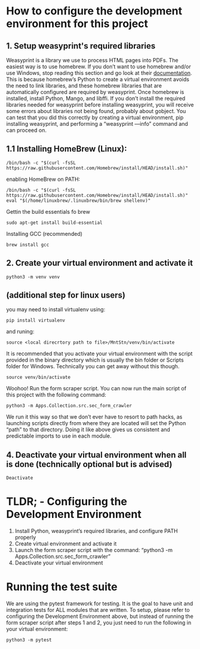 # How to configure the development environment for this project

## 1. Setup weasyprint's required libraries
Weasyprint is a library we use to process HTML pages into PDFs. The easiest way is to use homebrew. If you don’t want to use homebrew and/or use Windows, stop reading this section and go look at their [documentation](https://brew.sh/). This is because homebrew’s Python to create a virtual environment avoids the need to link libraries, and these homebrew libraries that are automatically configured are required by weasyprint. Once homebrew is installed, install Python, Mango, and libffi. If you don’t install the required libraries needed for weasyprint before installing weasyprint, you will receive some errors about libraries not being found, probably about gobject. You can test that you did this correctly by creating a virtual environment, pip installing weasyprint, and performing a “weasyprint —info” command and can proceed on.

## 1.1 Installing HomeBrew (Linux):
```
/bin/bash -c "$(curl -fsSL https://raw.githubusercontent.com/Homebrew/install/HEAD/install.sh)"
```
enabling HomeBrew on PATH:
```
/bin/bash -c "$(curl -fsSL https://raw.githubusercontent.com/Homebrew/install/HEAD/install.sh)"
eval "$(/home/linuxbrew/.linuxbrew/bin/brew shellenv)"
```

Gettin the build essentials fo brew
```
sudo apt-get install build-essential
```

Installing GCC (recommended)
```
brew install gcc
```

## 2. Create your virtual environment and activate it
```
python3 -m venv venv
```
## (additional step for linux users)
you may need to install virtualenv using:
```
pip install virtualenv
```
and runing:
```
source <local direcrtory path to file>/MntStn/venv/bin/activate
```
It is recommended that you activate your virtual environment with the script provided in the binary directory which is usually the bin folder or Scripts folder for Windows. Technically you can get away without this though.
```
source venv/bin/activate
```

Woohoo! Run the form scraper script. You can now run the main script of this project with the following command:
```
python3 -m Apps.Collection.src.sec_form_crawler
```

We run it this way so that we don’t ever have to resort to path hacks, as launching scripts directly from where they are located will set the Python “path” to that directory. Doing it like above gives us consistent and predictable imports to use in each module.

## 4. Deactivate your virtual environment when all is done (technically optional but is advised)
```
Deactivate
```

# TLDR; - Configuring the Development Environment
1. Install Python, weasyprint’s required libraries, and configure PATH properly
2. Create virtual environment and activate it
3. Launch the form scraper script with the command: “python3 -m Apps.Collection.src.sec_form_crawler”
4. Deactivate your virtual environment

# Running the test suite
We are using the pytest framework for testing. It is the goal to have unit and integration tests for ALL modules that are written. To setup, please refer to configuring the Development Environment above, but instead of running the form scraper script after steps 1 and 2, you just need to run the following in your virtual environment:
```
python3 -m pytest
```
